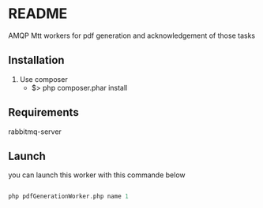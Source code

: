 README
======

AMQP Mtt workers for pdf generation and acknowledgement of those tasks


Installation
-------------

1. Use composer
    - $> php composer.phar install

Requirements
-------------

rabbitmq-server

Launch
-----
you can launch this worker with this commande below

``` php

php pdfGenerationWorker.php name 1

```